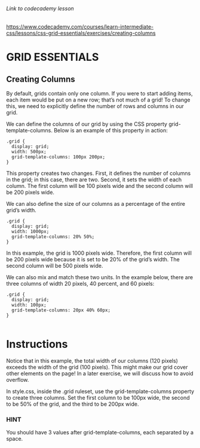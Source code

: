 
###### Link to codecademy lesson

https://www.codecademy.com/courses/learn-intermediate-css/lessons/css-grid-essentials/exercises/creating-columns

# GRID ESSENTIALS

## Creating Columns

By default, grids contain only one column. If you were to start adding items, each item would be put on a new row; that’s not much of a grid! To change this, we need to explicitly define the number of rows and columns in our grid.

We can define the columns of our grid by using the CSS property grid-template-columns. Below is an example of this property in action:


```
.grid {
  display: grid;
  width: 500px;
  grid-template-columns: 100px 200px;
}

```

This property creates two changes. First, it defines the number of columns in the grid; in this case, there are two. Second, it sets the width of each column. The first column will be 100 pixels wide and the second column will be 200 pixels wide.

We can also define the size of our columns as a percentage of the entire grid’s width.


```
.grid {
  display: grid;
  width: 1000px;
  grid-template-columns: 20% 50%;
}

```

In this example, the grid is 1000 pixels wide. Therefore, the first column will be 200 pixels wide because it is set to be 20% of the grid’s width. The second column will be 500 pixels wide.

We can also mix and match these two units. In the example below, there are three columns of width 20 pixels, 40 percent, and 60 pixels:

```
.grid {
  display: grid;
  width: 100px;
  grid-template-columns: 20px 40% 60px;
}


```
# Instructions


Notice that in this example, the total width of our columns (120 pixels) exceeds the width of the grid (100 pixels). This might make our grid cover other elements on the page! In a later exercise, we will discuss how to avoid overflow.

In style.css, inside the .grid ruleset, use the grid-template-columns property to create three columns. Set the first column to be 100px wide, the second to be 50% of the grid, and the third to be 200px wide.

### HINT

You should have 3 values after grid-template-columns, each separated by a space.

